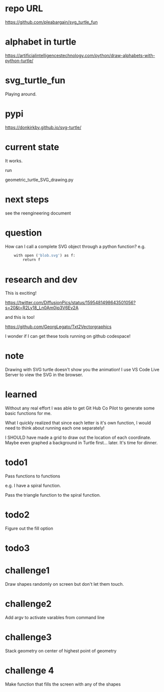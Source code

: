 # repo URL
https://github.com/pleabargain/svg_turtle_fun

# alphabet in turtle
https://artificialintelligencestechnology.com/python/draw-alphabets-with-python-turtle/

# svg_turtle_fun
Playing around.

# pypi
https://donkirkby.github.io/svg-turtle/

# current state
It works.

run

geometric_turtle_SVG_drawing.py

# next steps
see the reengineering document

# question
How can I call a complete SVG object through a python function?
e.g.
```def call_the_blob_svg()
    with open ('blob.svg') as f:
        return f
```

# research and dev
This is exciting!

https://twitter.com/DiffusionPics/status/1595481498643501056?s=20&t=R2Ly18_Ln0Am0ip3V6Ev2A

and this is too!

https://github.com/GeorgLegato/Txt2Vectorgraphics

I wonder if I can get these tools running on github codespace!

# note
Drawing with SVG turtle doesn't show you the animation! I use VS Code Live Server to view the SVG in the browser.

# learned
Without any real effort I was able to get Git Hub Co Pilot to generate some basic functions for me.

What I quickly realized that since each letter is it's own function, I would need to think about running each one separately!

I SHOULD have made a grid to draw out the location of each coordinate. Maybe even graphed a background in Turtle first... later. It's time for dinner.

# todo1
Pass functions to functions

e.g. I have a spiral function.

Pass the triangle function to the spiral function.


# todo2
Figure out the fill option

# todo3

# challenge1
Draw shapes randomly on screen but don't let them touch.

# challenge2
Add argv to activate varables from command line

# challenge3
Stack geometry on center of highest point of geometry

# challenge 4
Make function that fills the screen with any of the shapes